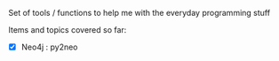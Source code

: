 Set of tools / functions to help me with the everyday programming stuff

Items and topics covered so far:

- [X] Neo4j : py2neo
